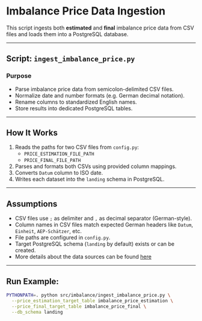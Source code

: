 # Imbalance Price Data Ingestion

This script ingests both **estimated** and **final** imbalance price data from CSV files and loads them into a PostgreSQL database.

---

## Script: `ingest_imbalance_price.py`

### Purpose

- Parse imbalance price data from semicolon-delimited CSV files.
- Normalize date and number formats (e.g. German decimal notation).
- Rename columns to standardized English names.
- Store results into dedicated PostgreSQL tables.

---

##  How It Works

1. Reads the paths for two CSV files from `config.py`:
   - `PRICE_ESTIMATION_FILE_PATH`
   - `PRICE_FINAL_FILE_PATH`
2. Parses and formats both CSVs using provided column mappings.
3. Converts `Datum` column to ISO date.
4. Writes each dataset into the `landing` schema in PostgreSQL.

---

##  Assumptions

- CSV files use `;` as delimiter and `,` as decimal separator (German-style).
- Column names in CSV files match expected German headers like `Datum`, `Einheit`, `AEP-Schätzer`, etc.
- File paths are configured in `config.py`.
- Target PostgreSQL schema (`landing` by default) exists or can be created.
- More details about the data sources can be found [here](../../../data/imbalance/README.md)

---

## **Run Example:**

```bash
PYTHONPATH=. python src/imbalance/ingest_imbalance_price.py \
  --price_estimation_target_table imbalance_price_estimation \
  --price_final_target_table imbalance_price_final \
  --db_schema landing
